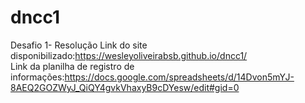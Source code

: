 # dncc1
Desafio 1- Resolução
Link do site disponibilizado:https://wesleyoliveirabsb.github.io/dncc1/ <br>
Link da planilha de registro de informações:https://docs.google.com/spreadsheets/d/14Dvon5mYJ-8AEQ2GOZWyJ_QiQY4gvkVhaxyB9cDYesw/edit#gid=0
